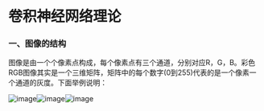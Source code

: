 # 卷积神经网络理论


### 一、图像的结构

图像是由一个个像素点构成，每个像素点有三个通道，分别对应R，G，B。彩色RGB图像其实是一个三维矩阵，矩阵中的每个数字(0到255)代表的是一个像素一个通道的灰度。下面举例说明：

![image](https://github.com/Anfany/Machine-Learning-for-Beginner-by-Python3/blob/master/CNN/af.png)![image](https://github.com/Anfany/Machine-Learning-for-Beginner-by-Python3/blob/master/CNN/af_doc.png)![image](https://github.com/Anfany/Machine-Learning-for-Beginner-by-Python3/blob/master/CNN/afpixel.png)


